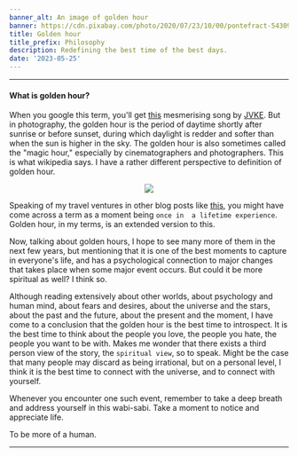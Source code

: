 ```yaml
---
banner_alt: An image of golden hour
banner: https://cdn.pixabay.com/photo/2020/07/23/10/00/pontefract-5430914_960_720.jpg
title: Golden hour
title_prefix: Philosophy
description: Redefining the best time of the best days.
date: '2023-05-25'
---
```


--- 

#### What is golden hour?

When you google this term, you'll get [this](https://open.spotify.com/track/5odlY52u43F5BjByhxg7wg) mesmerising song by [JVKE](https://open.spotify.com/artist/164Uj4eKjl6zTBKfJLFKKK). But in photography, the golden hour is the period of daytime shortly after sunrise or before sunset, during which daylight is redder and softer than when the sun is higher in the sky. The golden hour is also sometimes called the "magic hour," especially by cinematographers and photographers. This is what wikipedia says. I have a rather different perspective to definition of golden hour.

<center>
    <img src="https://images.unsplash.com/photo-1519370159120-226cb8b70f88" style={{width: "90%"}}></img>
</center>

Speaking of my travel ventures in other blog posts like [this](https://interpreted.vercel.app/blog/mountain-man), you might have come across a term as a moment being `once in  a lifetime experience`. Golden hour, in my terms, is an extended version to this.

Now, talking about golden hours, I hope to see many more of them in the next few years, but mentioning that it is one of the best moments to capture in everyone's life, and has a psychological connection to major changes that takes place when some major event occurs. But could it be more spiritual as well? I think so.

Although reading extensively about other worlds, about psychology and human mind, about fears and desires, about the universe and the stars, about the past and the future, about the present and the moment, I have come to a conclusion that the golden hour is the best time to introspect. It is the best time to think about the people you love, the people you hate, the people you want to be with. Makes me wonder that there exists a third person view of the story, the `spiritual view`, so to speak. Might be the case that many people may discard as being irrational, but on a personal level, I think it is the best time to connect with the universe, and to connect with yourself.

Whenever you encounter one such event, remember to take a deep breath and address yourself in this wabi-sabi. Take a moment to notice and appreciate life.

To be more of a human.

---
